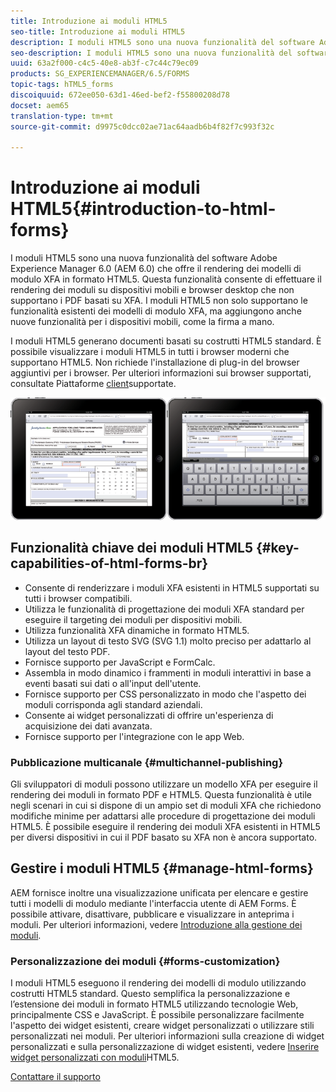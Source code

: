 ```yaml
---
title: Introduzione ai moduli HTML5
seo-title: Introduzione ai moduli HTML5
description: I moduli HTML5 sono una nuova funzionalità del software Adobe Experience Manager 6.0 (AEM 6.0) che offre il rendering dei modelli di modulo XFA in formato HTML5.
seo-description: I moduli HTML5 sono una nuova funzionalità del software Adobe Experience Manager 6.0 (AEM 6.0) che offre il rendering dei modelli di modulo XFA in formato HTML5.
uuid: 63a2f000-c4c5-40e8-ab3f-c7c44c79ec09
products: SG_EXPERIENCEMANAGER/6.5/FORMS
topic-tags: hTML5_forms
discoiquuid: 672ee050-63d1-46ed-bef2-f55800208d78
docset: aem65
translation-type: tm+mt
source-git-commit: d9975c0dcc02ae71ac64aadb6b4f82f7c993f32c

---
```



# Introduzione ai moduli HTML5{#introduction-to-html-forms}

I moduli HTML5 sono una nuova funzionalità del software Adobe Experience Manager 6.0 (AEM 6.0) che offre il rendering dei modelli di modulo XFA in formato HTML5. Questa funzionalità consente di effettuare il rendering dei moduli su dispositivi mobili e browser desktop che non supportano i PDF basati su XFA. I moduli HTML5 non solo supportano le funzionalità esistenti dei modelli di modulo XFA, ma aggiungono anche nuove funzionalità per i dispositivi mobili, come la firma a mano.

I moduli HTML5 generano documenti basati su costrutti HTML5 standard. È possibile visualizzare i moduli HTML5 in tutti i browser moderni che supportano HTML5. Non richiede l&#39;installazione di plug-in del browser aggiuntivi per i browser. Per ulteriori informazioni sui browser supportati, consultate Piattaforme [client](https://adobe.com/go/learn_aemforms_supportedplatforms_63)supportate.

![](do-not-localize/mobile_form_on_an_ipad_date_14.png)

## Funzionalità chiave dei moduli HTML5 {#key-capabilities-of-html-forms-br}

* Consente di renderizzare i moduli XFA esistenti in HTML5 supportati su tutti i browser compatibili.
* Utilizza le funzionalità di progettazione dei moduli XFA standard per eseguire il targeting dei moduli per dispositivi mobili.
* Utilizza funzionalità XFA dinamiche in formato HTML5.
* Utilizza un layout di testo SVG (SVG 1.1) molto preciso per adattarlo al layout del testo PDF.
* Fornisce supporto per JavaScript e FormCalc.
* Assembla in modo dinamico i frammenti in moduli interattivi in base a eventi basati sui dati o all&#39;input dell&#39;utente.
* Fornisce supporto per CSS personalizzato in modo che l&#39;aspetto dei moduli corrisponda agli standard aziendali.
* Consente ai widget personalizzati di offrire un&#39;esperienza di acquisizione dei dati avanzata.
* Fornisce supporto per l&#39;integrazione con le app Web.

### Pubblicazione multicanale {#multichannel-publishing}

Gli sviluppatori di moduli possono utilizzare un modello XFA per eseguire il rendering dei moduli in formato PDF e HTML5. Questa funzionalità è utile negli scenari in cui si dispone di un ampio set di moduli XFA che richiedono modifiche minime per adattarsi alle procedure di progettazione dei moduli HTML5. È possibile eseguire il rendering dei moduli XFA esistenti in HTML5 per diversi dispositivi in cui il PDF basato su XFA non è ancora supportato.

## Gestire i moduli HTML5 {#manage-html-forms}

AEM fornisce inoltre una visualizzazione unificata per elencare e gestire tutti i modelli di modulo mediante l&#39;interfaccia utente di AEM Forms. È possibile attivare, disattivare, pubblicare e visualizzare in anteprima i moduli. Per ulteriori informazioni, vedere [Introduzione alla gestione dei moduli](../../forms/using/introduction-managing-forms.md).

### Personalizzazione dei moduli {#forms-customization}

I moduli HTML5 eseguono il rendering dei modelli di modulo utilizzando costrutti HTML5 standard. Questo semplifica la personalizzazione e l’estensione dei moduli in formato HTML5 utilizzando tecnologie Web, principalmente CSS e JavaScript. È possibile personalizzare facilmente l&#39;aspetto dei widget esistenti, creare widget personalizzati o utilizzare stili personalizzati nei moduli. Per ulteriori informazioni sulla creazione di widget personalizzati e sulla personalizzazione di widget esistenti, vedere [Inserire widget personalizzati con moduli](../../forms/using/custom-widgets.md)HTML5.

[Contattare il supporto](https://www.adobe.com/account/sign-in.supportportal.html)

